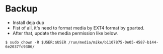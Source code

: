 # Backup

- Install deja dup
- Fist of all, it's need to format media by EXT4 format by gparted.
- After that, update the media permission like below.

```
$ sudo chown -R $USER:$USER /run/media/mike/b1107875-0e05-4587-b144-6e2037fc9306/
```
